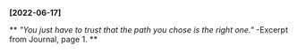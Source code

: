 **[2022-06-17]**

**
*"You just have to trust that the path you chose is the right one."*
-Excerpt from Journal, page 1.
**
